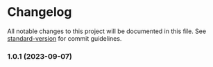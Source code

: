 # Changelog

All notable changes to this project will be documented in this file. See [standard-version](https://github.com/conventional-changelog/standard-version) for commit guidelines.

### 1.0.1 (2023-09-07)
